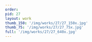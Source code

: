 ```yaml
---
order: 
pid: 27
layout: work
thumb_150: '/img/works/27/27_150x.jpg'
thumb_75: '/img/works/27/27_75x.jpg'
full: '/img/works/27/27_640x.jpg'
---
```

